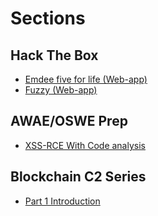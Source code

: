 # Sections

## Hack The Box
  - [Emdee five for life (Web-app)](/2019/June/web-app/emdee-five-for-life.html)
  - [Fuzzy (Web-app)](/2019/June/web-app/fuzzy-htb/writeup.html)

## AWAE/OSWE Prep
- [XSS-RCE With Code analysis](/2019/awae/xss-rce.html)

## Blockchain C2 Series

- [Part 1 Introduction](/2019/August/Blockchain/parts/1/Introduction.html)
